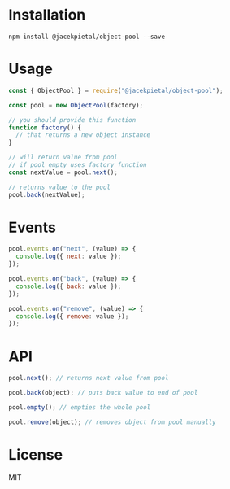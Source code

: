 # Installation

`npm install @jacekpietal/object-pool --save`

# Usage

```javascript
const { ObjectPool } = require("@jacekpietal/object-pool");

const pool = new ObjectPool(factory);

// you should provide this function
function factory() {
  // that returns a new object instance
}

// will return value from pool
// if pool empty uses factory function
const nextValue = pool.next();

// returns value to the pool
pool.back(nextValue);
```

# Events

```javascript
pool.events.on("next", (value) => {
  console.log({ next: value });
});

pool.events.on("back", (value) => {
  console.log({ back: value });
});

pool.events.on("remove", (value) => {
  console.log({ remove: value });
});
```

# API

```javascript
pool.next(); // returns next value from pool

pool.back(object); // puts back value to end of pool

pool.empty(); // empties the whole pool

pool.remove(object); // removes object from pool manually
```

# License

MIT

